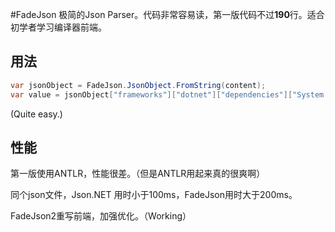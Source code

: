 #FadeJson
极简的Json Parser。代码非常容易读，第一版代码不过**190**行。适合初学者学习编译器前端。

## 用法
```C#
var jsonObject = FadeJson.JsonObject.FromString(content);
var value = jsonObject["frameworks"]["dotnet"]["dependencies"]["System.Linq"]; //value == "4.0.0"
```
(Quite easy.)

## 性能
第一版使用ANTLR，性能很差。（但是ANTLR用起来真的很爽啊）

同个json文件，Json.NET 用时小于100ms，FadeJson用时大于200ms。

FadeJson2重写前端，加强优化。（Working）